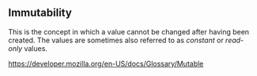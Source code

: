## Immutability

This is the concept in which a value cannot be changed after having been created.
The values are sometimes also referred to as _constant_ or _read-only_ values.

https://developer.mozilla.org/en-US/docs/Glossary/Mutable
